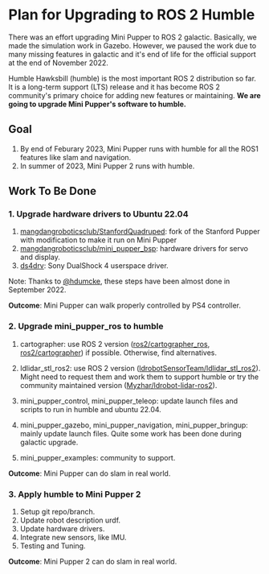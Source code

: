 # Plan for Upgrading to ROS 2 Humble

There was an effort upgrading Mini Pupper to ROS 2 galactic. Basically, we made the simulation work in Gazebo. However, we paused the work due to many missing features in galactic and it's end of life for the official support at the end of November 2022. 

Humble Hawksbill (humble) is the most important ROS 2 distribution so far. It is a long-term support (LTS) release and it has become ROS 2 community's primary choice for adding new features or maintaining. **We are going to upgrade Mini Pupper's software to humble.**


## Goal

1. By end of Feburary 2023, Mini Pupper runs with humble for all the ROS1 features like slam and navigation.
2. In summer of 2023, Mini Pupper 2 runs with humble.


## Work To Be Done

### 1. Upgrade hardware drivers to Ubuntu 22.04

1. [mangdangroboticsclub/StanfordQuadruped](https://github.com/mangdangroboticsclub/StanfordQuadruped): fork of the Stanford Pupper with modification to make it run on Mini Pupper
2. [mangdangroboticsclub/mini_pupper_bsp](https://github.com/mangdangroboticsclub/mini_pupper_bsp): hardware drivers for servo and display.
3. [ds4drv](https://github.com/chrippa/ds4drv): Sony DualShock 4 userspace driver.

Note: Thanks to [@hdumcke](https://github.com/hdumcke), these steps have been almost done in September 2022.

**Outcome**: Mini Pupper can walk properly controlled by PS4 controller.


### 2. Upgrade mini_pupper_ros to humble

1. cartographer: use ROS 2 version ([ros2/cartographer_ros](https://github.com/ros2/cartographer_ros), [ros2/cartographer](https://github.com/ros2/cartographer)) if possible. Otherwise, find alternatives. 

2. ldlidar_stl_ros2: use ROS 2 version ([ldrobotSensorTeam/ldlidar_stl_ros2](https://github.com/ldrobotSensorTeam/ldlidar_stl_ros2)). Might need to request them and work them to support humble or try the community maintained version ([Myzhar/ldrobot-lidar-ros2](https://github.com/Myzhar/ldrobot-lidar-ros2)).

3. mini_pupper_control, mini_pupper_teleop: update launch files and scripts to run in humble and ubuntu 22.04.

4. mini_pupper_gazebo, mini_pupper_navigation, mini_pupper_bringup: mainly update launch files. Quite some work has been done during galactic upgrade. 

5. mini_pupper_examples: community to support.

**Outcome**: Mini Pupper can do slam in real world.


### 3. Apply humble to Mini Pupper 2

1. Setup git repo/branch.
2. Update robot description urdf.
3. Update hardware drivers.
4. Integrate new sensors, like IMU.
5. Testing and Tuning.

**Outcome**: Mini Pupper 2 can do slam in real world.
